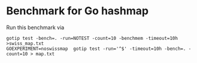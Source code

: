 # Benchmark for Go hashmap



Run this benchmark via

```
gotip test -bench=. -run=NOTEST -count=10 -benchmem -timeout=10h >swiss_map.txt
GOEXPERIMENT=noswissmap  gotip test -run='^$' -timeout=10h -bench=. -count=10 > map.txt
```

